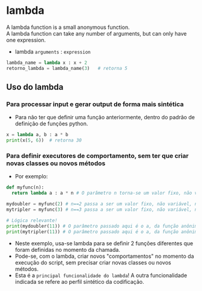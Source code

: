 # lambda

A lambda function is a small anonymous function.  
A lambda function can take any number of arguments, but can only have one expression.  
- lambda `arguments` : `expression`
```python
lambda_name = lambda x : x + 2
retorno_lambda = lambda_name(3)   # retorna 5
``` 

## Uso do lambda

### Para processar input e gerar output de forma mais sintética
- Para não ter que definir uma função anteriormente, dentro do padrão de definição de funções python.
```python
x = lambda a, b : a * b
print(x(5, 6))  # retorna 30

``` 
### Para definir executores de comportamento, sem ter que criar novas classes ou novos métodos 
- Por exemplo:  
```python
def myfunc(n):
  return lambda a : a * n # O parâmetro n torna-se um valor fixo, não variável, na função retornada.

mydoubler = myfunc(2) # n==2 passa a ser um valor fixo, não variável, na função mydoubler
mytripler = myfunc(3) # n==3 passa a ser um valor fixo, não variável, na função mytripler

# Lógica relevante!
print(mydoubler(11)) # O parâmetro passado aqui é o a, da função anônima criada por lambda
print(mytripler(11)) # O parâmetro passado aqui é o a, da função anônima criada por lambda
```  
- Neste exemplo, usa-se lambda para se definir 2 funções diferentes que foram definidas no momento da chamada.
- Pode-se, com o lambda, criar novos "comportamentos" no momento da execução do script, sem precisar criar novas classes ou novos métodos.
- Esta é a `principal funcionalidade do lambda`! A outra funcionalidade indicada se refere ao perfil sintético da codificação.
